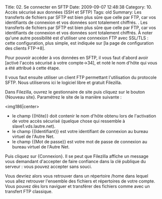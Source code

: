 Title: 02. Se connecter en SFTP 
Date: 2009-09-07 12:48:38
Category: 10. Accès sécurisé aux données (SSH et SFTP)
Tags: old
Summary: Les transferts de fichiers par SFTP est bien plus sûre que celle par FTP, car vos identifiants de connexion et vos données sont totalement chiffrés. . Les transferts de fichiers par SFTP est bien plus sûre que celle par FTP, car vos identifiants de connexion et vos données sont totalement chiffrés. À noter qu'une autre possibilité est d'utiliser une connexion FTP avec SSL/TLS : cette configuration, plus simple, est indiquée sur [la page de configuration des clients FTP->8].

Pour pouvoir accéder à vos données en SFTP, il vous faut d'abord avoir [activé l'accès sécurisé à votre compte->34], et noté le nom d'hôte qui vous a été attribué à cette étape.

Il vous faut ensuite utiliser un client FTP permettant l'utilisation du protocole SFTP. Nous utiliserons ici le logiciel libre et gratuit Filezilla.

Dans Filezilla, ouvrez le gestionnaire de site puis cliquez sur le bouton {Nouveau site}. Paramétrez le site de la manière suivante :

<img186|center>

  -  le champ {{Hôte}} doit contenir le nom d'hôte obtenu lors de l'activation de votre accès sécurisé (quelque chose qui ressemble à slave1.vds.lautre.net).
  -  le champ {{Identifiant}} est votre identifiant de connexion au bureau virtuel de l'Autre Net.
  -  le champ {{Mot de passe}} est votre mot de passe de connexion au bureau virtuel de l'Autre Net.

Puis cliquez sur {Connexion}. Il se peut que Filezilla affiche un message vous demandant d'accepter de faire confiance dans la clé publique du serveur : vous pouvez accepter sans souci.

Vous devriez alors vous retrouver dans un répertoire /home dans lequel vous allez retrouver l'ensemble des fichiers et répertoires de votre compte. Vous pouvez dès lors naviguer et transférer des fichiers comme avec un transfert FTP classique.
